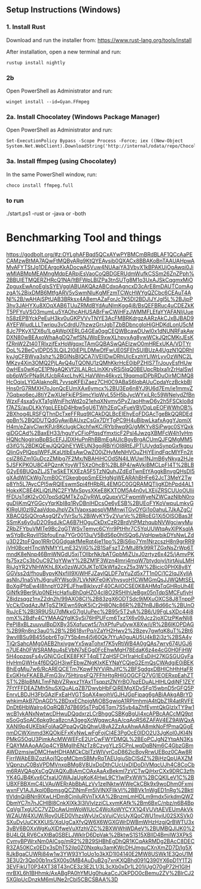 ## Setup Instructions (Windows)

### 1. Install Rust
Download and run the installer from:
https://www.rust-lang.org/tools/install

After installation, open a new terminal and run:
```
rustup install nightly
```

### 2b
Open PowerShell as Administrator and run:
```
winget install --id=Gyan.FFmpeg
```

### 2a. Install Chocolatey (Windows Package Manager)
Open PowerShell as Administrator and run:
```
Set-ExecutionPolicy Bypass -Scope Process -Force; iex ((New-Object System.Net.WebClient).DownloadString('http://internal/odata/repo/ChocolateyInstall.ps1'))
```

### 3a. Install ffmpeg (using Chocolatey)
In the same PowerShell window, run:
```
choco install ffmpeg.full
```


### to run
./start.ps1 -rust or -java or -both







# Benchmarking Tool and things



https://godbolt.org/#z:OYLghAFBqd5QCxAYwPYBMCmBRdBLAF1QCcAaPECAMzwBtMA7AQwFtMQByARg9KtQYEAysib0QXACx8BBAKoBnTAAUAHpwAMvAFYTStJg1DEArgoKkADocwA5Vuw4NUAaiYA3VbyX1kBPAKUjOgAwqi0JiwMIABMpMEAMngMdpEARpjEsVaoCoQBDGERUdmWufkCSSm26ZnZPph%2BBUIETMQERZHRcQ1NAi1tBFWpLBlZPa3tnSUTg8M1o3UxAJSkCqgmxMiOZpguxEwAnoEglsSYEVggIABUAKQAzABCdxoAgncxD3cArE8mDAUTComAgzgA%2BixDMB6MtfgARV5vSwmNIuKgMFzmTCWcHWYgQZCbc6CEAuT4ANl%2B/wAHAjSPtUAB3BRksx4ABemAZaForJc7K5DI2BDJlJYJgI5L%2BJjpP3hy3JAHYXu8XOqXAB6TUuZRMdBYdAuNImKgg4j8/BsQEFBRuc4uCDEZkKT5PFYuVSO3mumLu5YAOhcAHUSABrFwCWiHFzJWMMFLEfaYYAFANIjUuehS8zEPBYckPeEuH3kv0uGKPVVvTNYE3AcFMBRKdrgzAARzAkCJxBJBAD9AYEFWjudLLLTwripu3vCdrdU7hzwzGrrJgbTZbBDbncgIoHjGHDKdLonU5cM8Jc7PKyX1ZX6u1LgAWplXERLG4GEa0qgCEQWBcawDUwI0x1dNUNRFakAwDXN80wBEAxoWhaAgDQ7wfSNJWpE9xwXLhpyxAg8ywWCkJQtCMKrJEsKfZRnW2Zt40TRlxzjfExHoWgqxcTAmGQBASwQAEIzwO0mHRExUKA/VDTYrDoL%2BeCyIDPD53LQiL2I0jEPlLDMwDfFwUE0SFEhSUIBUzA4UgzN1QDRhIkyJgCFBWya3shz%2BGINsBIQCA7iVEIIDwDRhUlcExzhYLlWrLyvOzWNC2LMKzy4Xin3OMQ2PjLAvQ4uTQONU1zQMhKkrHcE0ibPZHlS7TrJouyEsfHUw0wHEs0wKgCE1PNgAQKVf2ILALRcLlnXKryRSi5lqQ0BEUpcRblxa1rZrHalSwIpb6pW5rPNa9UfJcbR4xcLhyKLHaVWm46kvzL19qqmqlDPbRDuOirMClMQ8HcOqixLYlGAIaknoRL7vvspKFEiZaez7CH0C9ABaS6lqbAUuCpdaYczBckbBlHns0rG7RMXH7oJonQcEUmXAx6ymcx%2BU3Ep6n8YJ9U6d7Em/ie1mmvZ7Gqbxo6ecJ8tiYZwXUeFkiEPSimcYlqWvL55H5bJycWYxjLRc59WNelydZfBnWzxF4sxa5yXTa1gWniFhcWd2o21ehqXNvmv5PvZ/aoHhwD6v2h5FSCkIo8df7AZS/auDLKkYgpLEEbD4Hbw5gU6TWh2EqCxFueVBVDqLpEOFWWhOB%2BXhog4LRSFQThnDcTxeFFRuq9ICAkDQLBcEIEhyEoFDGAcTgeBkQQRDEdgpBn%2BQlDUTQdGyAwjBAUxzCsGx7DYTgPC9H4uBibwLkafxAggYJpmiXH4m/eZaiyClwrKPJr8KcIugkCkchfwKC/RYb9wq9G/gMKYv8SiPwgc0SYQxkgjDGCAd%2BaxEH33/hguYyCFioPfqsdYmxticF2PsI4JwzgXBMFcW4h1yHmHQNcNoglriqBpBScEFJJDXHuPnRhBBmEgAUIcBgyBrgACUmQJFQMgMM5d3ifG%2BDKQEwJQQQihEYWEUN3gojRBiYiOI8RtEJPTUUydqSynpGxfkgpuQljnGyPIQpsIWPFJKaUtIbEsAwOwZO0jZHyMeNHVOuZHjYEjndFqcMlYFn2jtcslZ86Zm1GuDczZMjbg7F2Mx/NBAHiHCOdSN4iLWUwi1NJmB6yNkya2HJe5JSFKPKOU8C4PQznKYoyWT5XzOhcB%2BL8P4/wAVkiBMCLpFI4T%2BLBG2yE6BUQqZLJSTwSkETKXEzA5F5TzNQuhJZdEdTwnEtYAggkBnvgQHsDI5gXAdWICkWg7cmB0CYGkegbgpSmEEHgNgWEARAhBHFe62JcT3MeY2Twp8Yh5L7AycCPI5wRQIEswmSpi4fHRbRL4EMGC0GQRAMQTIjgKDhPpd4AL1HokxKC8E4KLiQtUNC2FYMxSpysXKeE8KXTOM5A4n0vLXEijZRSCUUoOUIiifFDUsTdKI2vO07pqSdQMTkZgZiyRWLgQupxVCFwpmWyeNZWCazNIbN0roguDljKmQYGGcyYqrKbI8q1RyDBnIHDcsOe6yESB%2BUEoFYKoVwpuLmkyGKIRgUl0zI9ZaaVdopJhpVZk1VapxsapspVMMnwjTGvOYGi1o0ahuL7JkAZgC/XBACQSjQOroAsgQfZy1VrSu%2BiWyKY5y2VurVc%2BRoEG1Xj5OlSOBas3fSSmKs6y0uD2O9sdJkCA6B7HOguCkDxCzR2BrdVtPMzhqubNVWgciwyMuZRbZFYbuVMlTe9Bc2gGTWSvTemyc6CYrr9PtHhr7C5YqUUWtqAyXlPKsqIAwSYqBcRqvIl1SbfouEna7YGr0013u/V5BdS6p0hISQq6JVqHpwbjkDYsNwLZdu3D22toFQqo1RRrOGGdgakfMeRqt4je11po%2BjS6io7Ym1NrzcszH8n9grRR9jVH0BceHTncWNMYYLmE32VjlG%2B1SaFszTZrMtJ8fk99RTZGxNsZrWp6TmndK8eNnp46BmWNGdU5xjTOllbrNk/bATGpbMiZUxJ0zrtyz6x425/jAmvPKfs75xzCs3bOuC9Z1qYWwY%2BZM1F3Wzn4lmri4mqW7btydoiyl/tjrtAjuLMHRjiJgYR2VNHWKhL8Xx0zsWJOlJKTp1DkWfa2cxZ5x3W%2Bicic0PHX8y8YGGVss2d/fhouBypvKNxfilI9XiWHFJZaylQLDF7qYuZd5x7T1n0Ci1C2IqJXylIAasNIrJ1na5VhJ6gruRYWso9i7LVkNKFe0iKVhysyoH1CWMGmQsJJWQMtSELBoXgiPfqEw4I8hnpY02PEJFhwBjklxyzF40CAilOCSE0K8AHMqTqGHRoUh4EGiNfk9Ber9Up0NEHcHafiuBhDqHZO4cI8O2R5HlhUeBgx05nTdpSMCFufjyHZ8idzsqgz1nxZ2dn2h/99AXO8CI%2B83zgX6ODTSdc9jMXuOXCS8J8TnppPVcCk/DqdAzJMTgSZ1KEwn59pK5iCr2H8ONc86R%2BZfnBJBd66c%2BUnORuJcE%2Bl3R9USU7dMkxG7lgUuPec%2B95r5T2vA%2B6/U9FgLsXDc44j8nmX%2Bdfv4CYMAAQYgIKSySi76HPUFcm6Txz1X6v09Jcz2joXCtzPKwNlj8PePI8xBLzuuvuIBpDXBy35Xqfucwt5/7nXPfuPu0ywX8Xw/i/R%2B6lKOPDAG%2B9Rn8nz3au0%2B%2B618vrPq/rZaYH2Hwv2%2Bzey7gwfqK8uT%2Bt69wvllBSu9B455pbr6Tgi7Y5b4m4j5j60Qk7tYuA0guAU5U4kB2i3z%2BSA4yTiQrSahcAMg0AEB2hxiygwYx5waTohxf7K5yRtiWB4A0gQAs7wry674UGJ6n7UE4h0FWSRAMgu4sEVbN7sEGg0FcEhwMgH78EdaK6z4e4cG0H0FiHW5H4opzqsFs4yGNjCGcEKE8FKFT4qETZqHSFCH1raHcEsDiH27KGSGUGyFaHyHmGWHx4f6DQGH3iwFEbwZNgKIxKEYNaYCQjeG2EmQsCWAdgiE0iBEKBhiEgMju7w6/RcAREQCETm7KpwFNYViRhJjfC%2BFSgdgxDBHIChHhHaFRExGKHxFKAEBJFmG3iv75HtjrpsFQ7FFhHtgRHlGOGCFQ7VG1EOERxpEahZTST%2BIpBMjLTmFNbVZRwxz1YAx1TsqpztZNYrBO7pzEDuALHlHLQdjNF1ZEY7FtYFFDEAZMh5huSXQuALqZB7DwybHbFQjREMgXDvSFq15wbnD5rGFQ5PEnrvLBDJH3FbGAzlFxEaHVGTSoAX4wojhVGJHJGpFjpag6gABiAAkgABrYDwhkjmAkB7DnAGD%2BDxxEChpjgMjOBSgwioA1RPImhmjA4tQbZ1R4atRVFEDnDt6HbWalro4OqRQB7d7B695sTPqD6Tqm7S5vb4aZhfEymtQkGlzlxTY9w1wcB1ykANxNwtwcDHwuDQqdxrzLCrBhggCSBKgBgUi4xcAPBcAACcMQ9ptpSoGgSoAC6pkg9ca8zcnA3gegXcWgqwcAsA/cqAoRS6ZAFAV4EZ9AWQxAXANI9p4UKEbkFolAaQPpaQyQbQhwU8vA2ZzAxAhwAA8mkNoFfPmaQGgEnmDCWXinmd3KQOkiEFxKyNwLwFgFojCI4E3PgOcE0IDO2U3JgKoI0JKI4NPMkG5OqU3PimkAcMWWEFcE2UrCwFWYDMQL%2BEoPCJgN2YtqAN3KsFQAYMAAoAAGp4CYBMgllhENzTz8CzygYLzSCPnLwqDqBNm6C4GbzGBmAWDzmsiwDMCHwHDHAMCkCblTzWlVyrCoD862icBoyRrwUEBoz0CAw8RFjrrIWAbEBiZozIAoj1QcgMCbmSBMyRqTAEUgiuSbCISdZ%2BjHzQpUAXZMVQpnzuC0BsVPDMVnxpBMg8V8UxDoDthCUcUxDIDoDiVMqcUJh4C8CoCbm6RAVQAgXsCgQVAQXuBiAmCOAxAaAxBekml7zVCTwQjHxrCXx9DRC3zfhYK4GJB4Kvx6CfxaUOWAJaUgKoK4HwL9CYIwIPxWW%2BCQKILeV1C%2BUBXFBBXmC4LVAuWERrAbBbALzVy1zelNktwWWeCkCBk9x9woDhm0FxmjwxnFV1AJlJkpl0BpmsgQCZlNmFm5lVlNXFllkVl%2BBVk1nWgED1nRg%2BktltlVldnQjiBNn9lXwLHDm8CjnjluRVnTkXA%2BnzmLmHDLm9mdx5jrkdmQWZDbmYC7n7nJCHlBl8CnkXlXk3l3lVlvlzziCLxvmKAfk%2Bm6BxC/nbz/n6B4BpCqVgiTxgUCC7VZDcAwUmWoWIUcC4WoXoWYCYX1Q4VUVtAEVEUmAkVkWZAUW4XUW/Roy0UED0VhzsWyUxCsVujCVcUyXQoCWU1nyiU02SXSVk0SXuDyUuCKXKUIS/XqUgCaXfyQW6X6WGXGWrDWBmWHzHzgjQrBWTU3x3yBV6BOXxWgKuXlDfweVuXfzhVZC%2BXWWhWDAeV%2BUMBQJIJK0%2BU4LQLRV6CxXtBa0SBELJWkIrD6DpVak%2BktwS1S15XBlID4BmilW3XPkSCvmyBPWrxNm0AICsg/mR2%2B29SHBhEgDhQR1KCqAkRMDg2BAcC8DECR3ZA50KCx0EDx3sDhT52jlp0Z0Nxqku3amKWcDHJmguCXnXmZD7D/lg5XRJkBgaCUWRj84w1w3YW93Y1oUo1o3kXD1I04140E2MW8USWk1E3QoU1M3E3U2r3Qp00b1nxSX00s0MB4AuDuB2g7xnKXQBhd091Q390YX6pD1Y1T2j3EVFikUT0P34XT38T43nCE3z3E2L1/3L3cXb0xDr1L201iUgO70gP72H1GlHmrBXL6h1BHhmk/AxABgPA0hYMUg0hukaCcJOkPDO0cBemu2ZV%2BlrCJ25XGlpUcDnzkM6mUNe2rCbl5CBCSBAA%3D
